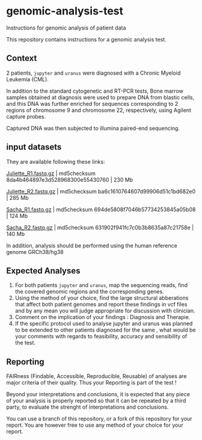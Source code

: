 # genomic-analysis-test
Instructions for genomic analysis of patient data

This repository contains instructions for a genomic analysis test.

## Context
2 patients, `jupyter` and `uranus` were diagnosed with a Chronic Myeloid Leukemia (CML).

In addition to the standard cytogenetic and RT-PCR tests, Bone marrow samples obtained at diagnosis were used to prepare DNA from blastic cells, and this DNA was further enriched for sequences corresponding to 2 regions of chromosome 9 and chromosome 22, respectively, using Agilent capture probes.

Captured DNA was then subjected to illumina paired-end sequencing.

## input datasets
They are available following these links:

[Juliette_R1.fastq.gz](https://lbcd41.snv.jussieu.fr/nextcloud/index.php/s/F8GsBC53pK3pHnQ) | md5checksum 8da4b464897e3d528968300e55430760 | 230 Mb

[Juliette_R2.fastq.gz](https://lbcd41.snv.jussieu.fr/nextcloud/index.php/s/EFfJ5pfHJYDCHBi) | md5checksum ba6c1610764607d99906d51c1bd682e0 | 285 Mb
 
[Sacha_R1.fastq.gz](https://lbcd41.snv.jussieu.fr/nextcloud/index.php/s/EdtJTQZsaJPTnJ8) | md5checksum 694de5808f7046b57734253845a05b08 | 124 Mb

[Sacha_R2.fastq.gz](https://lbcd41.snv.jussieu.fr/nextcloud/index.php/s/bJCb27syGtnqbbJ) | md5checksum 631902f941fc7c0b3b8635a87c21758e | 140 Mb

In addition, analysis should be performed using the human reference genome GRCh38/hg38

## Expected Analyses

1. For both patients `jupyter` and `uranus`, map the sequencing reads, find the covered genomic regions and the corresponding genes.
2. Using the method of your choice, find the large structural abberations that affect both patient genomes and report these findings in vcf files and by any mean you will judge appropriate for discussion with clinician.
3. Comment on the implication of your findings : Diagnosis and Therapie.
4. If the specific protocol used to analyse jupyter and uranus was planned to be extended to other patients diagnosed for the same , what would be your comments with regards to feasibility, accuracy and sensibility of the test.

## Reporting

FAIRness (Findable, Accessible, Reproducible, Reusable) of analyses are major criteria of their quality. Thus your Reporting is part of the test !

Beyond your interpretations and conclusions, it is expected that any piece of your analysis is properly reported so that it can be repeated by a third party, to evaluate the strenght of interpretations and conclusions.

You can use a branch of this repository, or a fork of this repository for your report. You are however free to use any method of your choice for your report.
